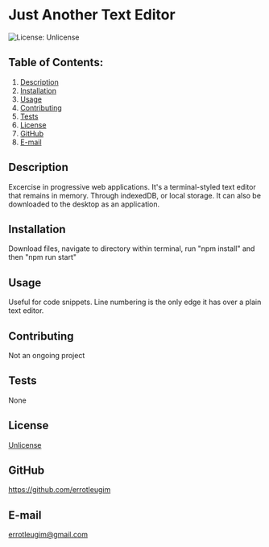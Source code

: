 # Just Another Text Editor

![License: Unlicense](https://img.shields.io/badge/license-Unlicense-blue.svg)

## Table of Contents:
  1. [Description](#description) 
  2. [Installation](#installation)
  3. [Usage](#usage)  
  4. [Contributing](#contributing)
  5. [Tests](#tests)
  6. [License](#license)
  7. [GitHub](#gitHub)
  8. [E-mail](#email)

## Description
Excercise in progressive web applications. It's a terminal-styled text editor that remains in memory. Through indexedDB, or local storage. It can also be downloaded to the desktop as an application. 

## Installation
Download files, navigate to directory within terminal, run "npm install" and then "npm run start"

## Usage

Useful for code snippets. Line numbering is the only edge it has over a plain text editor.

## Contributing
Not an ongoing project

## Tests
None

## License
[Unlicense](https://choosealicense.com/licenses/unlicense/)

## GitHub
https://github.com/errotleugim

## E-mail
errotleugim@gmail.com